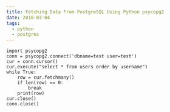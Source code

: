 ```yaml
---
title: Fetching Data From PostgreSQL Using Python psycopg2
date: 2018-03-04
tags:
  - python
  - postgres
---
```


    import psycopg2
    conn = psycopg2.connect('dbname=test user=test')
    cur = conn.cursor()
    cur.execute("select * from users order by username")
    while True:
        row = cur.fetchmany()
        if len(row) == 0:
            break
        print(row)
    cur.close()
    conn.close()
